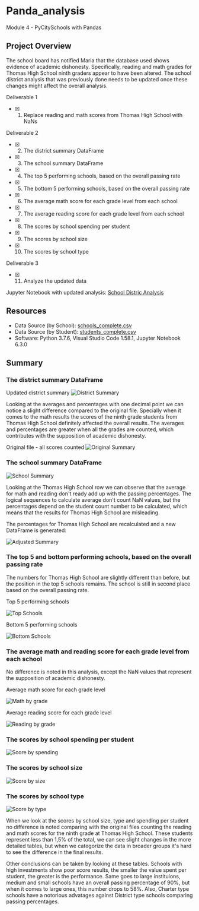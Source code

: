 # Panda_analysis
Module 4 - PyCitySchools with Pandas

## Project Overview

The school board has notified Maria that the database used shows evidence of academic dishonesty. Specifically, reading and math grades for Thomas High School ninth graders appear to have been altered. The school district analysis that was previously done needs to be updated once these changes might affect the overall analysis. 

Deliverable 1
- [x] 1. Replace reading and math scores from Thomas High School with NaNs

Deliverable 2
- [x] 2. The district summary DataFrame
- [x] 3. The school summary DataFrame 
- [x] 4. The top 5 performing schools, based on the overall passing rate 
- [x] 5. The bottom 5 performing schools, based on the overall passing rate
- [x] 6. The average math score for each grade level from each school 
- [x] 7. The average reading score for each grade level from each school
- [x] 8. The scores by school spending per student 
- [x] 9. The scores by school size
- [x] 10. The scores by school type

Deliverable 3
- [x] 11. Analyze the updated data

Jupyter Notebook with updated analysis: [School Distric Analysis](https://github.com/GabrielaTuma/Panda_analysis/blob/8e97f44600a3eb1e01055bb7e979debdb63c61a8/School_District_Analysis/PyCitySchools_Challenge.ipynb)

## Resources 

- Data Source (by School): [schools_complete.csv](https://github.com/GabrielaTuma/Panda_analysis/blob/8e97f44600a3eb1e01055bb7e979debdb63c61a8/School_District_Analysis/Resources/schools_complete.csv)
- Data Source (by Student): [students_complete.csv](https://github.com/GabrielaTuma/Panda_analysis/blob/8e97f44600a3eb1e01055bb7e979debdb63c61a8/School_District_Analysis/Resources/students_complete.csv)
- Software: Python 3.7.6, Visual Studio Code 1.58.1, Jupyter Notebook 6.3.0

## Summary 

### The district summary DataFrame

Updated district summary 
![District Summary](https://github.com/GabrielaTuma/Panda_analysis/blob/c98a28f83b6b9dcd78f25c01d152c2c4d29dc3ef/School_District_Analysis/Resources/District%20Summary%20DataFrame.png)

Looking at the averages and percentages with one decimal point we can notice a slight difference compared to the original file. Specially when it comes to the math results the scores of the ninth grade students from Thomas High School definitely affected the overall results. The averages and percentages are greater when all the grades are counted, which contributes with the supposition of academic dishonesty. 

Original file - all scores counted
![Original Summary](https://github.com/GabrielaTuma/Panda_analysis/blob/9359b6bdd8b0e0b2d1aba7d1def45576c089d957/School_District_Analysis/Resources/Original%20district%20summary.png%20.png)


### The school summary DataFrame 

![School Summary](https://github.com/GabrielaTuma/Panda_analysis/blob/c98a28f83b6b9dcd78f25c01d152c2c4d29dc3ef/School_District_Analysis/Resources/School%20Summary%20DataFrame.png)

Looking at the Thomas High School row we can observe that the average for math and reading don't ready add up with the passing percentages. The logical sequences to calculate average don't count NaN values, but the percentages depend on the student count number to be calculated, which means that the results for Thomas High School are misleading.  

The percentages for Thomas High School are recalculated and a new DataFrame is generated:

![Adjusted Summary](https://github.com/GabrielaTuma/Panda_analysis/blob/ac5e9bd9f8f9453f0bdc64ec851757fc87bd6f6c/School_District_Analysis/Resources/School%20summary%20adjusted.png)


### The top 5 and bottom performing schools, based on the overall passing rate 

The numbers for Thomas High School are slightly different than before, but the position in the top 5 schools remains. The school is still in second place based on the overall passing rate.  

Top 5 performing schools 

![Top Schools](https://github.com/GabrielaTuma/Panda_analysis/blob/5502b8b49ef2218600224c1403e58ea1e85fa91f/School_District_Analysis/Resources/Top%20Schools.png)

Bottom 5 performing schools 

![Bottom Schools](https://github.com/GabrielaTuma/Panda_analysis/blob/5502b8b49ef2218600224c1403e58ea1e85fa91f/School_District_Analysis/Resources/Bottom%20Schools.png)


### The average math and reading score for each grade level from each school 

No difference is noted in this analysis, except the NaN values that represent the supposition of academic dishonesty.

Average math score for each grade level

![Math by grade](https://github.com/GabrielaTuma/Panda_analysis/blob/c98a28f83b6b9dcd78f25c01d152c2c4d29dc3ef/School_District_Analysis/Resources/Math%20scores%20by%20grade.png)

Average reading score for each grade level

![Reading by grade](https://github.com/GabrielaTuma/Panda_analysis/blob/c98a28f83b6b9dcd78f25c01d152c2c4d29dc3ef/School_District_Analysis/Resources/Reading%20scores%20by%20grade.png)


### The scores by school spending per student

![Score by spending](https://github.com/GabrielaTuma/Panda_analysis/blob/c98a28f83b6b9dcd78f25c01d152c2c4d29dc3ef/School_District_Analysis/Resources/Scores%20by%20spending%20per%20student.png)


### The scores by school size

![Score by size](https://github.com/GabrielaTuma/Panda_analysis/blob/c98a28f83b6b9dcd78f25c01d152c2c4d29dc3ef/School_District_Analysis/Resources/Scores%20by%20size.png)


### The scores by school type

![Score by type](https://github.com/GabrielaTuma/Panda_analysis/blob/c98a28f83b6b9dcd78f25c01d152c2c4d29dc3ef/School_District_Analysis/Resources/Scores%20by%20type.png)


When we look at the scores by school size, type and spending per student no difference is noted comparing with the original files counting the reading and math scores for the ninth grade at Thomas High School. These students represent less than 1,5% of the total, we can see slight changes in the more detailed tables, but when we categorize the data in broader groups it's hard to see the difference in the final results. 

Other conclusions can be taken by looking at these tables. Schools with high investments show poor score results, the smaller the value spent per student, the greater is the performance. Same goes to large instituions, medium and small schools have an overall passing percentage of 90%, but when it comes to large ones, this number drops to 58%. Also, Charter type schools have a notorious advatages against District type schools comparing passing percentages. 




